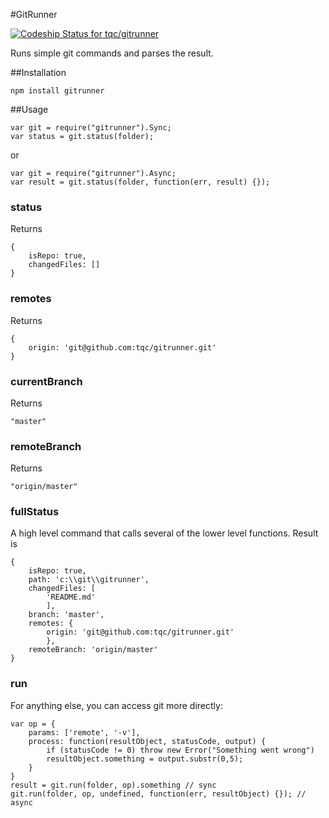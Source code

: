 #GitRunner

[ ![Codeship Status for tqc/gitrunner](https://codeship.com/projects/3f61d780-1afa-0133-1bbd-7e346f2e432c/status?branch=master)](https://codeship.com/projects/94425)

Runs simple git commands and parses the result.

##Installation

    npm install gitrunner


##Usage

    var git = require("gitrunner").Sync;
    var status = git.status(folder);

or

    var git = require("gitrunner").Async;
    var result = git.status(folder, function(err, result) {});

### status

Returns

    {
        isRepo: true,
        changedFiles: []
    }

### remotes

Returns

    {
        origin: 'git@github.com:tqc/gitrunner.git'
    }

### currentBranch

Returns

    "master"

### remoteBranch

Returns

    "origin/master"

### fullStatus

A high level command that calls several of the lower level functions. Result is

    {
        isRepo: true,
        path: 'c:\\git\\gitrunner',
        changedFiles: [
            'README.md'
            ],
        branch: 'master',
        remotes: {
            origin: 'git@github.com:tqc/gitrunner.git'
            },
        remoteBranch: 'origin/master'
    }

### run

For anything else, you can access git more directly:
    
    var op = {
        params: ['remote', '-v'],
        process: function(resultObject, statusCode, output) {
            if (statusCode != 0) throw new Error("Something went wrong")
            resultObject.something = output.substr(0,5);
        }
    }    
    result = git.run(folder, op).something // sync
    git.run(folder, op, undefined, function(err, resultObject) {}); // async

